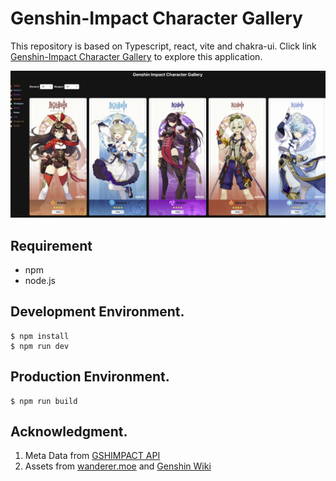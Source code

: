 # Genshin-Impact Character Gallery

This repository is based on Typescript, react, vite and chakra-ui. Click link [Genshin-Impact Character Gallery](https://www.bravolu.cn/Genshin-Impact-Character-Gallery) to explore this application.

![img](./images/Genshin-Impact-Character-Gallery.jpg)

## Requirement

* npm
* node.js

## Development Environment.

```
$ npm install
$ npm run dev
```

## Production Environment.
```
$ npm run build
```

## Acknowledgment.

1. Meta Data from [GSHIMPACT API](https://gshimpact.vercel.app/)
2. Assets from [wanderer.moe](https://wanderer.moe/genshin-impact) and [Genshin Wiki](https://genshin-impact.fandom.com/wiki/Genshin_Impact_Wiki)
